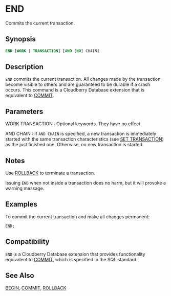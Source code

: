 # END

Commits the current transaction.

## Synopsis

```sql
END [WORK | TRANSACTION] [AND [NO] CHAIN]
```

## Description

`END` commits the current transaction. All changes made by the transaction become visible to others and are guaranteed to be durable if a crash occurs. This command is a Cloudberry Database extension that is equivalent to [COMMIT](/docs/sql-statements/sql-statement-commit.md).

## Parameters

WORK
TRANSACTION
:   Optional keywords. They have no effect.

AND CHAIN
:   If `AND CHAIN` is specified, a new transaction is immediately started with the same transaction characteristics (see [SET TRANSACTION](/docs/sql-statements/sql-statement-set-transaction.md)) as the just finished one. Otherwise, no new transaction is started.

## Notes

Use [ROLLBACK](/docs/sql-statements/sql-statement-rollback.md) to terminate a transaction.

Issuing `END` when not inside a transaction does no harm, but it will provoke a warning message.

## Examples

To commit the current transaction and make all changes permanent:

```
END;
```

## Compatibility

`END` is a Cloudberry Database extension that provides functionality equivalent to [COMMIT](/docs/sql-statements/sql-statement-commit.md), which is specified in the SQL standard.

## See Also

[BEGIN](/docs/sql-statements/sql-statement-begin.md), [COMMIT](/docs/sql-statements/sql-statement-commit.md), [ROLLBACK](/docs/sql-statements/sql-statement-rollback.md)



